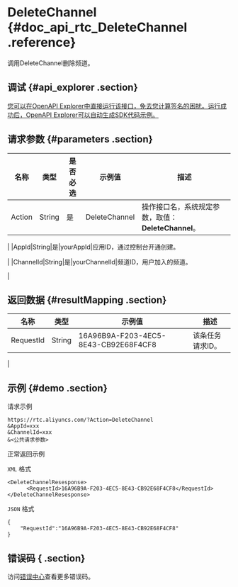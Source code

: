 # DeleteChannel {#doc_api_rtc_DeleteChannel .reference}

调用DeleteChannel删除频道。

## 调试 {#api_explorer .section}

[您可以在OpenAPI Explorer中直接运行该接口，免去您计算签名的困扰。运行成功后，OpenAPI Explorer可以自动生成SDK代码示例。](https://api.aliyun.com/#product=rtc&api=DeleteChannel&type=RPC&version=2018-01-11)

## 请求参数 {#parameters .section}

|名称|类型|是否必选|示例值|描述|
|--|--|----|---|--|
|Action|String|是|DeleteChannel|操作接口名，系统规定参数，取值：**DeleteChannel**。

 |
|AppId|String|是|yourAppId|应用ID，通过控制台开通创建。

 |
|ChannelId|String|是|yourChannelId|频道ID，用户加入的频道。

 |

## 返回数据 {#resultMapping .section}

|名称|类型|示例值|描述|
|--|--|---|--|
|RequestId|String|16A96B9A-F203-4EC5-8E43-CB92E68F4CF8|该条任务请求ID。

 |

## 示例 {#demo .section}

请求示例

``` {#request_demo}
https://rtc.aliyuncs.com/?Action=DeleteChannel
&AppId=xxx
&ChannelId=xxx
&<公共请求参数>
```

正常返回示例

`XML` 格式

``` {#xml_return_success_demo}
<DeleteChannelResesponse>
	  <RequestId>16A96B9A-F203-4EC5-8E43-CB92E68F4CF8</RequestId>
</DeleteChannelResesponse>
```

`JSON` 格式

``` {#json_return_success_demo}
{
	"RequestId":"16A96B9A-F203-4EC5-8E43-CB92E68F4CF8"
}
```

## 错误码 { .section}

访问[错误中心](https://error-center.aliyun.com/status/product/rtc)查看更多错误码。

